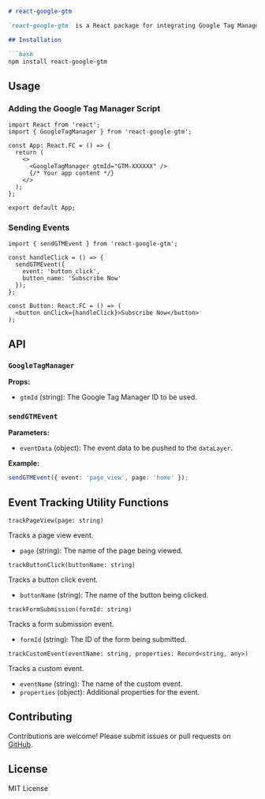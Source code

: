 
```markdown
# react-google-gtm

`react-google-gtm` is a React package for integrating Google Tag Manager with your application. It provides a simple way to load the GTM script and push events to the `dataLayer`.

## Installation

```bash
npm install react-google-gtm
```

## Usage

### Adding the Google Tag Manager Script

```tsx
import React from 'react';
import { GoogleTagManager } from 'react-google-gtm';

const App: React.FC = () => {
  return (
    <>
      <GoogleTagManager gtmId="GTM-XXXXXX" />
      {/* Your app content */}
    </>
  );
};

export default App;
```

### Sending Events

```tsx
import { sendGTMEvent } from 'react-google-gtm';

const handleClick = () => {
  sendGTMEvent({
    event: 'button_click',
    button_name: 'Subscribe Now'
  });
};

const Button: React.FC = () => (
  <button onClick={handleClick}>Subscribe Now</button>
);
```

## API

### `GoogleTagManager`

**Props:**
- `gtmId` (string): The Google Tag Manager ID to be used.

### `sendGTMEvent`

**Parameters:**
- `eventData` (object): The event data to be pushed to the `dataLayer`.

**Example:**

```ts
sendGTMEvent({ event: 'page_view', page: 'home' });
```

## Event Tracking Utility Functions

```
trackPageView(page: string)
```

Tracks a page view event.

- `page` (string): The name of the page being viewed.

```
trackButtonClick(buttonName: string)
```

Tracks a button click event.

- `buttonName` (string): The name of the button being clicked.

```
trackFormSubmission(formId: string)
```

Tracks a form submission event.

- `formId` (string): The ID of the form being submitted.

```
trackCustomEvent(eventName: string, properties: Record<string, any>)
```

Tracks a custom event.

- `eventName` (string): The name of the custom event.
- `properties` (object): Additional properties for the event.


## Contributing

Contributions are welcome! Please submit issues or pull requests on [GitHub](https://github.com/your-repo/react-google-gtm).

## License

MIT License
```
